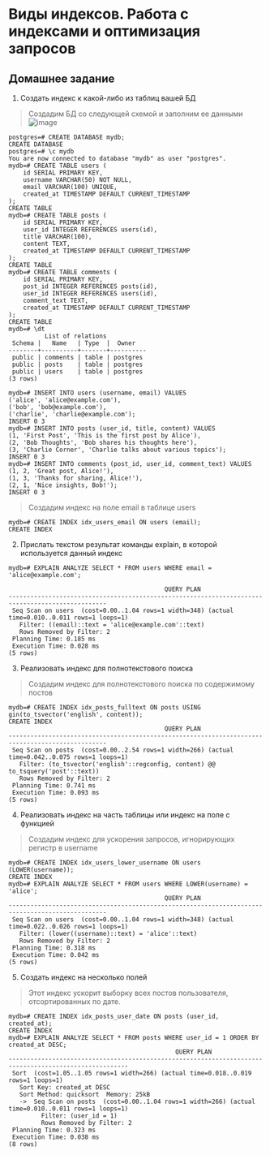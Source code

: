 # Виды индексов. Работа с индексами и оптимизация запросов
## Домашнее задание
1. Создать индекс к какой-либо из таблиц вашей БД
> Создадим БД со следующей схемой и заполним ее данными
![image](https://github.com/user-attachments/assets/e5931ac1-8d29-4b14-ac65-fb4458c10b31)

```
postgres=# CREATE DATABASE mydb;
CREATE DATABASE
postgres=# \c mydb
You are now connected to database "mydb" as user "postgres".
mydb=# CREATE TABLE users (
    id SERIAL PRIMARY KEY,
    username VARCHAR(50) NOT NULL,
    email VARCHAR(100) UNIQUE,
    created_at TIMESTAMP DEFAULT CURRENT_TIMESTAMP
);
CREATE TABLE
mydb=# CREATE TABLE posts (
    id SERIAL PRIMARY KEY,
    user_id INTEGER REFERENCES users(id),
    title VARCHAR(100),
    content TEXT,
    created_at TIMESTAMP DEFAULT CURRENT_TIMESTAMP
);
CREATE TABLE
mydb=# CREATE TABLE comments (
    id SERIAL PRIMARY KEY,
    post_id INTEGER REFERENCES posts(id),
    user_id INTEGER REFERENCES users(id),
    comment_text TEXT,
    created_at TIMESTAMP DEFAULT CURRENT_TIMESTAMP
);
CREATE TABLE
mydb=# \dt
          List of relations
 Schema |   Name   | Type  |  Owner
--------+----------+-------+----------
 public | comments | table | postgres
 public | posts    | table | postgres
 public | users    | table | postgres
(3 rows)
```
```
mydb=# INSERT INTO users (username, email) VALUES
('alice', 'alice@example.com'),
('bob', 'bob@example.com'),
('charlie', 'charlie@example.com');
INSERT 0 3
mydb=# INSERT INTO posts (user_id, title, content) VALUES
(1, 'First Post', 'This is the first post by Alice'),
(2, 'Bob Thoughts', 'Bob shares his thoughts here'),
(3, 'Charlie Corner', 'Charlie talks about various topics');
INSERT 0 3
mydb=# INSERT INTO comments (post_id, user_id, comment_text) VALUES
(1, 2, 'Great post, Alice!'),
(1, 3, 'Thanks for sharing, Alice!'),
(2, 1, 'Nice insights, Bob!');
INSERT 0 3
```
> Создадим индекс на поле email в таблице users
```
mydb=# CREATE INDEX idx_users_email ON users (email);
CREATE INDEX
```
2. Прислать текстом результат команды explain, в которой используется данный индекс
```
mydb=# EXPLAIN ANALYZE SELECT * FROM users WHERE email = 'alice@example.com';

                                           QUERY PLAN
-------------------------------------------------------------------------------------------------
 Seq Scan on users  (cost=0.00..1.04 rows=1 width=348) (actual time=0.010..0.011 rows=1 loops=1)
   Filter: ((email)::text = 'alice@example.com'::text)
   Rows Removed by Filter: 2
 Planning Time: 0.185 ms
 Execution Time: 0.028 ms
(5 rows)
```
3. Реализовать индекс для полнотекстового поиска
> Создадим индекс для полнотекстового поиска по содержимому постов
```
mydb=# CREATE INDEX idx_posts_fulltext ON posts USING gin(to_tsvector('english', content));
CREATE INDEX
                                           QUERY PLAN
-------------------------------------------------------------------------------------------------
 Seq Scan on posts  (cost=0.00..2.54 rows=1 width=266) (actual time=0.042..0.075 rows=1 loops=1)
   Filter: (to_tsvector('english'::regconfig, content) @@ to_tsquery('post'::text))
   Rows Removed by Filter: 2
 Planning Time: 0.741 ms
 Execution Time: 0.093 ms
(5 rows)
```
4. Реализовать индекс на часть таблицы или индекс на поле с функцией
> Создадим индекс для ускорения запросов, игнорирующих регистр в username
```
mydb=# CREATE INDEX idx_users_lower_username ON users (LOWER(username));
CREATE INDEX
mydb=# EXPLAIN ANALYZE SELECT * FROM users WHERE LOWER(username) = 'alice';
                                           QUERY PLAN
-------------------------------------------------------------------------------------------------
 Seq Scan on users  (cost=0.00..1.04 rows=1 width=348) (actual time=0.022..0.026 rows=1 loops=1)
   Filter: (lower((username)::text) = 'alice'::text)
   Rows Removed by Filter: 2
 Planning Time: 0.318 ms
 Execution Time: 0.042 ms
(5 rows)
```
5. Создать индекс на несколько полей
> Этот индекс ускорит выборку всех постов пользователя, отсортированных по дате.
```
mydb=# CREATE INDEX idx_posts_user_date ON posts (user_id, created_at);
CREATE INDEX
mydb=# EXPLAIN ANALYZE SELECT * FROM posts WHERE user_id = 1 ORDER BY created_at DESC;
                                              QUERY PLAN
-------------------------------------------------------------------------------------------------------
 Sort  (cost=1.05..1.05 rows=1 width=266) (actual time=0.018..0.019 rows=1 loops=1)
   Sort Key: created_at DESC
   Sort Method: quicksort  Memory: 25kB
   ->  Seq Scan on posts  (cost=0.00..1.04 rows=1 width=266) (actual time=0.010..0.011 rows=1 loops=1)
         Filter: (user_id = 1)
         Rows Removed by Filter: 2
 Planning Time: 0.323 ms
 Execution Time: 0.038 ms
(8 rows)
```
